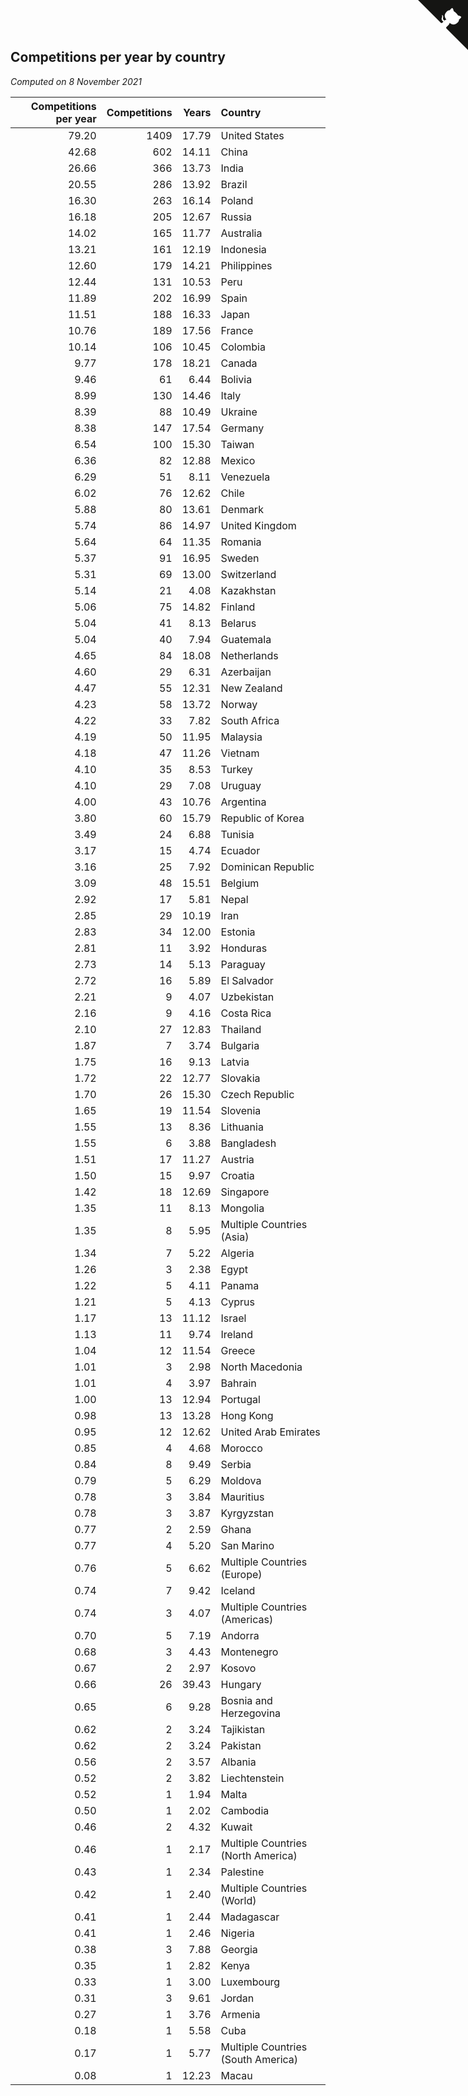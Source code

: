 ## Competitions per year by country

*Computed on  8 November 2021*

| Competitions per year | Competitions | Years | Country |
| ---: | ---: | ---: | :--- |
| 79.20 | 1409 | 17.79 | United States |
| 42.68 | 602 | 14.11 | China |
| 26.66 | 366 | 13.73 | India |
| 20.55 | 286 | 13.92 | Brazil |
| 16.30 | 263 | 16.14 | Poland |
| 16.18 | 205 | 12.67 | Russia |
| 14.02 | 165 | 11.77 | Australia |
| 13.21 | 161 | 12.19 | Indonesia |
| 12.60 | 179 | 14.21 | Philippines |
| 12.44 | 131 | 10.53 | Peru |
| 11.89 | 202 | 16.99 | Spain |
| 11.51 | 188 | 16.33 | Japan |
| 10.76 | 189 | 17.56 | France |
| 10.14 | 106 | 10.45 | Colombia |
| 9.77 | 178 | 18.21 | Canada |
| 9.46 | 61 | 6.44 | Bolivia |
| 8.99 | 130 | 14.46 | Italy |
| 8.39 | 88 | 10.49 | Ukraine |
| 8.38 | 147 | 17.54 | Germany |
| 6.54 | 100 | 15.30 | Taiwan |
| 6.36 | 82 | 12.88 | Mexico |
| 6.29 | 51 | 8.11 | Venezuela |
| 6.02 | 76 | 12.62 | Chile |
| 5.88 | 80 | 13.61 | Denmark |
| 5.74 | 86 | 14.97 | United Kingdom |
| 5.64 | 64 | 11.35 | Romania |
| 5.37 | 91 | 16.95 | Sweden |
| 5.31 | 69 | 13.00 | Switzerland |
| 5.14 | 21 | 4.08 | Kazakhstan |
| 5.06 | 75 | 14.82 | Finland |
| 5.04 | 41 | 8.13 | Belarus |
| 5.04 | 40 | 7.94 | Guatemala |
| 4.65 | 84 | 18.08 | Netherlands |
| 4.60 | 29 | 6.31 | Azerbaijan |
| 4.47 | 55 | 12.31 | New Zealand |
| 4.23 | 58 | 13.72 | Norway |
| 4.22 | 33 | 7.82 | South Africa |
| 4.19 | 50 | 11.95 | Malaysia |
| 4.18 | 47 | 11.26 | Vietnam |
| 4.10 | 35 | 8.53 | Turkey |
| 4.10 | 29 | 7.08 | Uruguay |
| 4.00 | 43 | 10.76 | Argentina |
| 3.80 | 60 | 15.79 | Republic of Korea |
| 3.49 | 24 | 6.88 | Tunisia |
| 3.17 | 15 | 4.74 | Ecuador |
| 3.16 | 25 | 7.92 | Dominican Republic |
| 3.09 | 48 | 15.51 | Belgium |
| 2.92 | 17 | 5.81 | Nepal |
| 2.85 | 29 | 10.19 | Iran |
| 2.83 | 34 | 12.00 | Estonia |
| 2.81 | 11 | 3.92 | Honduras |
| 2.73 | 14 | 5.13 | Paraguay |
| 2.72 | 16 | 5.89 | El Salvador |
| 2.21 | 9 | 4.07 | Uzbekistan |
| 2.16 | 9 | 4.16 | Costa Rica |
| 2.10 | 27 | 12.83 | Thailand |
| 1.87 | 7 | 3.74 | Bulgaria |
| 1.75 | 16 | 9.13 | Latvia |
| 1.72 | 22 | 12.77 | Slovakia |
| 1.70 | 26 | 15.30 | Czech Republic |
| 1.65 | 19 | 11.54 | Slovenia |
| 1.55 | 13 | 8.36 | Lithuania |
| 1.55 | 6 | 3.88 | Bangladesh |
| 1.51 | 17 | 11.27 | Austria |
| 1.50 | 15 | 9.97 | Croatia |
| 1.42 | 18 | 12.69 | Singapore |
| 1.35 | 11 | 8.13 | Mongolia |
| 1.35 | 8 | 5.95 | Multiple Countries (Asia) |
| 1.34 | 7 | 5.22 | Algeria |
| 1.26 | 3 | 2.38 | Egypt |
| 1.22 | 5 | 4.11 | Panama |
| 1.21 | 5 | 4.13 | Cyprus |
| 1.17 | 13 | 11.12 | Israel |
| 1.13 | 11 | 9.74 | Ireland |
| 1.04 | 12 | 11.54 | Greece |
| 1.01 | 3 | 2.98 | North Macedonia |
| 1.01 | 4 | 3.97 | Bahrain |
| 1.00 | 13 | 12.94 | Portugal |
| 0.98 | 13 | 13.28 | Hong Kong |
| 0.95 | 12 | 12.62 | United Arab Emirates |
| 0.85 | 4 | 4.68 | Morocco |
| 0.84 | 8 | 9.49 | Serbia |
| 0.79 | 5 | 6.29 | Moldova |
| 0.78 | 3 | 3.84 | Mauritius |
| 0.78 | 3 | 3.87 | Kyrgyzstan |
| 0.77 | 2 | 2.59 | Ghana |
| 0.77 | 4 | 5.20 | San Marino |
| 0.76 | 5 | 6.62 | Multiple Countries (Europe) |
| 0.74 | 7 | 9.42 | Iceland |
| 0.74 | 3 | 4.07 | Multiple Countries (Americas) |
| 0.70 | 5 | 7.19 | Andorra |
| 0.68 | 3 | 4.43 | Montenegro |
| 0.67 | 2 | 2.97 | Kosovo |
| 0.66 | 26 | 39.43 | Hungary |
| 0.65 | 6 | 9.28 | Bosnia and Herzegovina |
| 0.62 | 2 | 3.24 | Tajikistan |
| 0.62 | 2 | 3.24 | Pakistan |
| 0.56 | 2 | 3.57 | Albania |
| 0.52 | 2 | 3.82 | Liechtenstein |
| 0.52 | 1 | 1.94 | Malta |
| 0.50 | 1 | 2.02 | Cambodia |
| 0.46 | 2 | 4.32 | Kuwait |
| 0.46 | 1 | 2.17 | Multiple Countries (North America) |
| 0.43 | 1 | 2.34 | Palestine |
| 0.42 | 1 | 2.40 | Multiple Countries (World) |
| 0.41 | 1 | 2.44 | Madagascar |
| 0.41 | 1 | 2.46 | Nigeria |
| 0.38 | 3 | 7.88 | Georgia |
| 0.35 | 1 | 2.82 | Kenya |
| 0.33 | 1 | 3.00 | Luxembourg |
| 0.31 | 3 | 9.61 | Jordan |
| 0.27 | 1 | 3.76 | Armenia |
| 0.18 | 1 | 5.58 | Cuba |
| 0.17 | 1 | 5.77 | Multiple Countries (South America) |
| 0.08 | 1 | 12.23 | Macau |


<a href="https://github.com/jonatanklosko/wca_statistics" class="github-corner" aria-label="View source on Github"><svg width="80" height="80" viewBox="0 0 250 250" style="fill:#151513; color:#fff; position: absolute; top: 0; border: 0; right: 0;" aria-hidden="true"><path d="M0,0 L115,115 L130,115 L142,142 L250,250 L250,0 Z"></path><path d="M128.3,109.0 C113.8,99.7 119.0,89.6 119.0,89.6 C122.0,82.7 120.5,78.6 120.5,78.6 C119.2,72.0 123.4,76.3 123.4,76.3 C127.3,80.9 125.5,87.3 125.5,87.3 C122.9,97.6 130.6,101.9 134.4,103.2" fill="currentColor" style="transform-origin: 130px 106px;" class="octo-arm"></path><path d="M115.0,115.0 C114.9,115.1 118.7,116.5 119.8,115.4 L133.7,101.6 C136.9,99.2 139.9,98.4 142.2,98.6 C133.8,88.0 127.5,74.4 143.8,58.0 C148.5,53.4 154.0,51.2 159.7,51.0 C160.3,49.4 163.2,43.6 171.4,40.1 C171.4,40.1 176.1,42.5 178.8,56.2 C183.1,58.6 187.2,61.8 190.9,65.4 C194.5,69.0 197.7,73.2 200.1,77.6 C213.8,80.2 216.3,84.9 216.3,84.9 C212.7,93.1 206.9,96.0 205.4,96.6 C205.1,102.4 203.0,107.8 198.3,112.5 C181.9,128.9 168.3,122.5 157.7,114.1 C157.9,116.9 156.7,120.9 152.7,124.9 L141.0,136.5 C139.8,137.7 141.6,141.9 141.8,141.8 Z" fill="currentColor" class="octo-body"></path></svg></a><style>.github-corner:hover .octo-arm{animation:octocat-wave 560ms ease-in-out}@keyframes octocat-wave{0%,100%{transform:rotate(0)}20%,60%{transform:rotate(-25deg)}40%,80%{transform:rotate(10deg)}}@media (max-width:500px){.github-corner:hover .octo-arm{animation:none}.github-corner .octo-arm{animation:octocat-wave 560ms ease-in-out}}</style>
